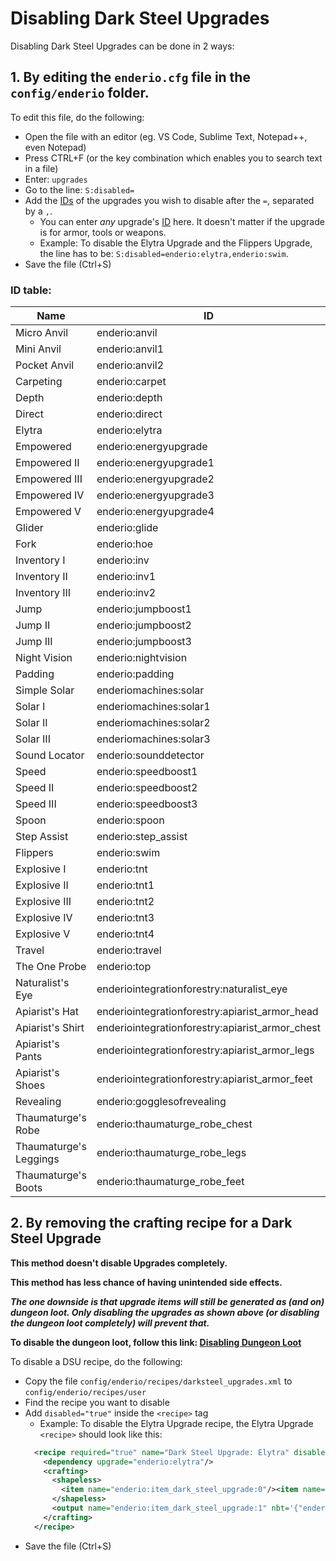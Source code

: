 # Disabling Dark Steel Upgrades

Disabling Dark Steel Upgrades can be done in 2 ways:

## 1. By editing the `enderio.cfg` file in the `config/enderio` folder.

To edit this file, do the following:
* Open the file with an editor (eg. VS Code, Sublime Text, Notepad++, even Notepad)
* Press CTRL+F (or the key combination which enables you to search text in a file)
* Enter: `upgrades`
* Go to the line: `S:disabled=`
* Add the [IDs](#id-table) of the upgrades you wish to disable after the `=`, separated by a `,`.
  - You can enter *any* upgrade's [ID](#id-table) here. It doesn't matter if the upgrade is for armor, tools or weapons.
  - Example: To disable the Elytra Upgrade and the Flippers Upgrade, the line has to be:
  `S:disabled=enderio:elytra,enderio:swim`.
* Save the file (Ctrl+S)

### ID table:

| Name                   | ID                                              |
| ---------------------- | ----------------------------------------------- |
| Micro Anvil            | enderio:anvil                                   |
| Mini Anvil             | enderio:anvil1                                  |
| Pocket Anvil           | enderio:anvil2                                  |
| Carpeting              | enderio:carpet                                  |
| Depth                  | enderio:depth                                   |
| Direct                 | enderio:direct                                  |
| Elytra                 | enderio:elytra                                  |
| Empowered              | enderio:energyupgrade                           |
| Empowered II           | enderio:energyupgrade1                          |
| Empowered III          | enderio:energyupgrade2                          |
| Empowered IV           | enderio:energyupgrade3                          |
| Empowered V            | enderio:energyupgrade4                          |
| Glider                 | enderio:glide                                   |
| Fork                   | enderio:hoe                                     |
| Inventory I            | enderio:inv                                     |
| Inventory II           | enderio:inv1                                    |
| Inventory III          | enderio:inv2                                    |
| Jump                   | enderio:jumpboost1                              |
| Jump II                | enderio:jumpboost2                              |
| Jump III               | enderio:jumpboost3                              |
| Night Vision           | enderio:nightvision                             |
| Padding                | enderio:padding                                 |
| Simple Solar           | enderiomachines:solar                           |
| Solar I                | enderiomachines:solar1                          |
| Solar II               | enderiomachines:solar2                          |
| Solar III              | enderiomachines:solar3                          |
| Sound Locator          | enderio:sounddetector                           |
| Speed                  | enderio:speedboost1                             |
| Speed II               | enderio:speedboost2                             |
| Speed III              | enderio:speedboost3                             |
| Spoon                  | enderio:spoon                                   |
| Step Assist            | enderio:step_assist                             |
| Flippers               | enderio:swim                                    |
| Explosive I            | enderio:tnt                                     |
| Explosive II           | enderio:tnt1                                    |
| Explosive III          | enderio:tnt2                                    |
| Explosive IV           | enderio:tnt3                                    |
| Explosive V            | enderio:tnt4                                    |
| Travel                 | enderio:travel                                  |
| The One Probe          | enderio:top                                     |
| Naturalist's Eye       | enderiointegrationforestry:naturalist_eye       |
| Apiarist's Hat         | enderiointegrationforestry:apiarist_armor_head  |
| Apiarist's Shirt       | enderiointegrationforestry:apiarist_armor_chest |
| Apiarist's Pants       | enderiointegrationforestry:apiarist_armor_legs  |
| Apiarist's Shoes       | enderiointegrationforestry:apiarist_armor_feet  |
| Revealing              | enderio:gogglesofrevealing                      |
| Thaumaturge's Robe     | enderio:thaumaturge_robe_chest                  |
| Thaumaturge's Leggings | enderio:thaumaturge_robe_legs                   |
| Thaumaturge's Boots    | enderio:thaumaturge_robe_feet                   |

## 2. By removing the crafting recipe for a Dark Steel Upgrade

**This method doesn't disable Upgrades completely.**

**This method has less chance of having unintended side effects.**

***The one downside is that upgrade items will still be generated as (and on) dungeon loot. Only disabling the upgrades as shown above (or disabling the dungeon loot completely) will prevent that.***

**To disable the dungeon loot, follow this link: [Disabling Dungeon Loot](https://github.com/SleepyTrousers/EnderIO/tree/master/enderio-base/src/main/resources/assets/enderio/loot_tables/chests)**

To disable a DSU recipe, do the following:
* Copy the file `config/enderio/recipes/darksteel_upgrades.xml` to `config/enderio/recipes/user`
* Find the recipe you want to disable
* Add `disabled="true"` inside the `<recipe>` tag
  - Example: To disable the Elytra Upgrade recipe, the Elytra Upgrade `<recipe>` should look like this:
  ```xml
    <recipe required="true" name="Dark Steel Upgrade: Elytra" disabled="true">
      <dependency upgrade="enderio:elytra"/>
      <crafting>
        <shapeless>
          <item name="enderio:item_dark_steel_upgrade:0"/><item name="minecraft:elytra"/>
        </shapeless>
        <output name="enderio:item_dark_steel_upgrade:1" nbt='{"enderio:dsu":"enderio:elytra"}'/>
      </crafting>
    </recipe>
  ```
* Save the file (Ctrl+S)